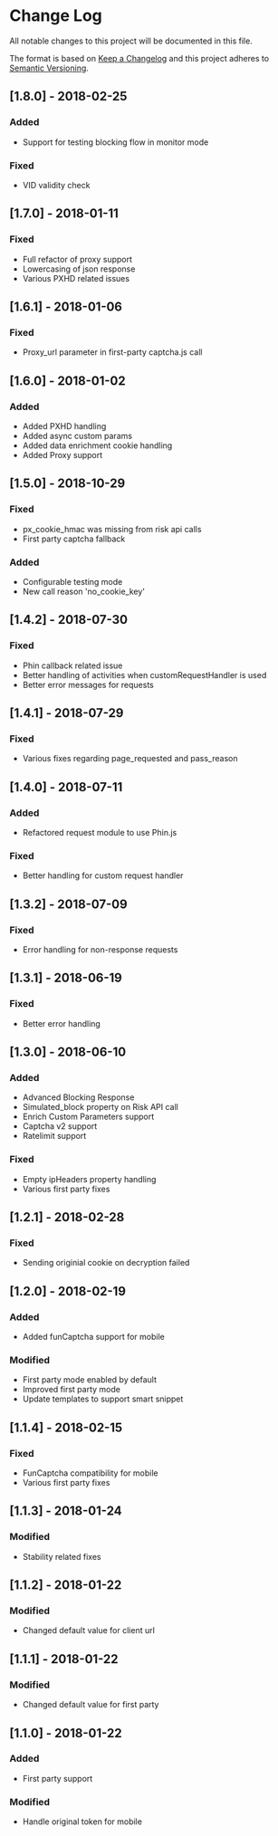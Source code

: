 # Change Log

All notable changes to this project will be documented in this file.

The format is based on [Keep a Changelog](http://keepachangelog.com/)
and this project adheres to [Semantic Versioning](http://semver.org/).

## [1.8.0] - 2018-02-25
### Added
- Support for testing blocking flow in monitor mode

### Fixed
- VID validity check

## [1.7.0] - 2018-01-11
### Fixed
- Full refactor of proxy support
- Lowercasing of json response
- Various PXHD related issues

## [1.6.1] - 2018-01-06
### Fixed
- Proxy_url parameter in first-party captcha.js call

## [1.6.0] - 2018-01-02
### Added
- Added PXHD handling
- Added async custom params
- Added data enrichment cookie handling
- Added Proxy support


## [1.5.0] - 2018-10-29
### Fixed
- px_cookie_hmac was missing from risk api calls
- First party captcha fallback

### Added
- Configurable testing mode
- New call reason 'no_cookie_key'

## [1.4.2] - 2018-07-30
### Fixed
- Phin callback related issue
- Better handling of activities when customRequestHandler is used
- Better error messages for requests

## [1.4.1] - 2018-07-29
### Fixed
- Various fixes regarding page_requested and pass_reason

## [1.4.0] - 2018-07-11
### Added
- Refactored request module to use Phin.js

### Fixed
- Better handling for custom request handler

## [1.3.2] - 2018-07-09
### Fixed
- Error handling for non-response requests

## [1.3.1] - 2018-06-19
### Fixed
- Better error handling

## [1.3.0] - 2018-06-10
### Added
- Advanced Blocking Response
- Simulated_block property on Risk API call
- Enrich Custom Parameters support
- Captcha v2 support
- Ratelimit support

### Fixed
- Empty ipHeaders property handling
- Various first party fixes

## [1.2.1] - 2018-02-28
### Fixed
- Sending originial cookie on decryption failed

## [1.2.0] - 2018-02-19
### Added
- Added funCaptcha support for mobile
### Modified
- First party mode enabled by default
- Improved first party mode
- Update templates to support smart snippet

## [1.1.4] - 2018-02-15
### Fixed
- FunCaptcha compatibility for mobile
- Various first party fixes

## [1.1.3] - 2018-01-24
### Modified
- Stability related fixes

## [1.1.2] - 2018-01-22
### Modified
- Changed default value for client url

## [1.1.1] - 2018-01-22
### Modified
- Changed default value for first party

## [1.1.0] - 2018-01-22
### Added
- First party support
### Modified
- Handle original token for mobile
